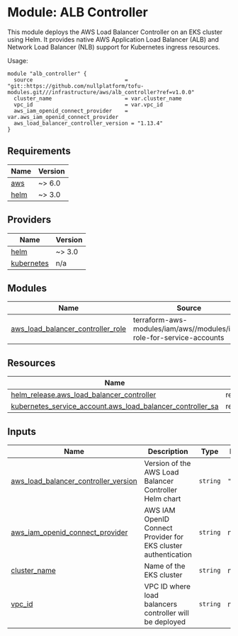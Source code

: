 # Module: ALB Controller

This module deploys the AWS Load Balancer Controller on an EKS cluster using Helm. It provides native AWS Application Load Balancer (ALB) and Network Load Balancer (NLB) support for Kubernetes ingress resources.

Usage:

```hcl
module "alb_controller" {
  source                             = "git::https://github.com/nullplatform/tofu-modules.git///infrastructure/aws/alb_controller?ref=v1.0.0"
  cluster_name                       = var.cluster_name
  vpc_id                             = var.vpc_id
  aws_iam_openid_connect_provider    = var.aws_iam_openid_connect_provider
  aws_load_balancer_controller_version = "1.13.4"
}
```

<!-- BEGIN_TF_DOCS -->
## Requirements

| Name | Version |
|------|---------|
| <a name="requirement_aws"></a> [aws](#requirement\_aws) | ~> 6.0 |
| <a name="requirement_helm"></a> [helm](#requirement\_helm) | ~> 3.0 |

## Providers

| Name | Version |
|------|---------|
| <a name="provider_helm"></a> [helm](#provider\_helm) | ~> 3.0 |
| <a name="provider_kubernetes"></a> [kubernetes](#provider\_kubernetes) | n/a |

## Modules

| Name | Source | Version |
|------|--------|---------|
| <a name="module_aws_load_balancer_controller_role"></a> [aws_load_balancer_controller_role](#module\_aws_load_balancer_controller_role) | terraform-aws-modules/iam/aws//modules/iam-role-for-service-accounts | ~> 6.0 |

## Resources

| Name | Type |
|------|------|
| [helm_release.aws_load_balancer_controller](https://registry.terraform.io/providers/hashicorp/helm/latest/docs/resources/release) | resource |
| [kubernetes_service_account.aws_load_balancer_controller_sa](https://registry.terraform.io/providers/hashicorp/kubernetes/latest/docs/resources/service_account) | resource |

## Inputs

| Name | Description | Type | Default | Required |
|------|-------------|------|---------|:--------:|
| <a name="input_aws_load_balancer_controller_version"></a> [aws_load_balancer_controller_version](#input\_aws_load_balancer_controller_version) | Version of the AWS Load Balancer Controller Helm chart | `string` | `"1.13.4"` | no |
| <a name="input_aws_iam_openid_connect_provider"></a> [aws\_iam\_openid\_connect\_provider](#input\_aws\_iam\_openid\_connect\_provider) | AWS IAM OpenID Connect Provider for EKS cluster authentication | `string` | n/a | yes |
| <a name="input_cluster_name"></a> [cluster\_name](#input\_cluster\_name) | Name of the EKS cluster | `string` | n/a | yes |
| <a name="input_vpc_id"></a> [vpc\_id](#input\_vpc\_id) | VPC ID where load balancers controller will be deployed | `string` | n/a | yes |
<!-- END_TF_DOCS -->